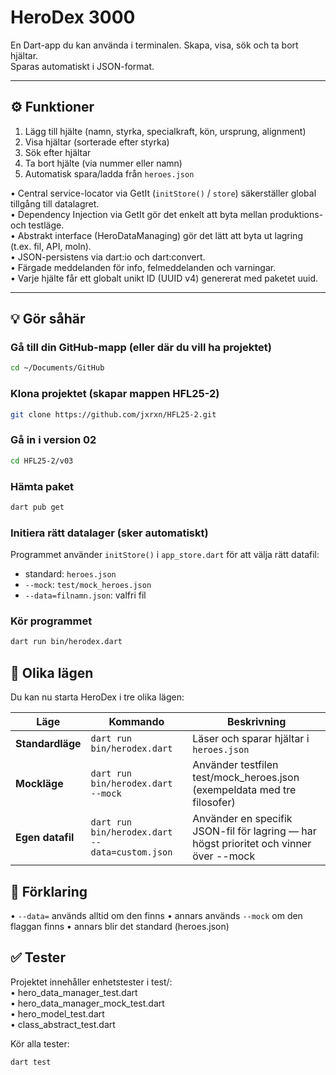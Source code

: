 # HeroDex 3000

En Dart-app du kan använda i terminalen. Skapa, visa, sök och ta bort hjältar.  
Sparas automatiskt i JSON-format.

---

## ⚙️ Funktioner
1. Lägg till hjälte (namn, styrka, specialkraft, kön, ursprung, alignment)
2. Visa hjältar (sorterade efter styrka)
3. Sök efter hjältar
4. Ta bort hjälte (via nummer eller namn)
5. Automatisk spara/ladda från `heroes.json`

  •	 Central service-locator via GetIt (`initStore()` / `store`) säkerställer global tillgång till datalagret.  
  •  Dependency Injection via GetIt gör det enkelt att byta mellan produktions- och testläge.  
  •	 Abstrakt interface (HeroDataManaging) gör det lätt att byta ut lagring (t.ex. fil, API, moln).  
  •  JSON-persistens via dart:io och dart:convert.  
  •	 Färgade meddelanden för info, felmeddelanden och varningar.  
  •	 Varje hjälte får ett globalt unikt ID (UUID v4) genererat med paketet uuid.  

---

## 💡 Gör såhär

### Gå till din GitHub-mapp (eller där du vill ha projektet)
```bash
cd ~/Documents/GitHub
```

### Klona projektet (skapar mappen HFL25-2)
```bash
git clone https://github.com/jxrxn/HFL25-2.git
```

### Gå in i version 02
```bash
cd HFL25-2/v03
```

### Hämta paket
```bash
dart pub get
```

### Initiera rätt datalager (sker automatiskt)
Programmet använder `initStore()` i `app_store.dart` för att välja rätt datafil:
- standard: `heroes.json`
- `--mock`: `test/mock_heroes.json`
- `--data=filnamn.json`: valfri fil

### Kör programmet
```bash
dart run bin/herodex.dart
```


## 🧪 Olika lägen

Du kan nu starta HeroDex i tre olika lägen:

| Läge | Kommando | Beskrivning |
|------|-----------|-------------|
| **Standardläge** | `dart run bin/herodex.dart` | Läser och sparar hjältar i `heroes.json` |
| **Mockläge** | `dart run bin/herodex.dart --mock` | Använder testfilen test/mock_heroes.json (exempeldata med tre filosofer) |
| **Egen datafil** | `dart run bin/herodex.dart --data=custom.json` | Använder en specifik JSON-fil för lagring — har högst prioritet och vinner över --mock |


## 📘 Förklaring

•	`--data=` används alltid om den finns
•	annars används `--mock` om den flaggan finns
•	annars blir det standard (heroes.json)


##  ✅ Tester

Projektet innehåller enhetstester i test/:  
	•	hero_data_manager_test.dart  
	•	hero_data_manager_mock_test.dart  
	•	hero_model_test.dart  
	•	class_abstract_test.dart  

Kör alla tester:
```bash
dart test
```
